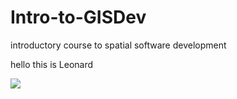 # Intro-to-GISDev
introductory course to spatial software development

hello this is Leonard

![](https://i.gifer.com/4j.gif)


